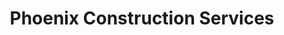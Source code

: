 ---
title: "Phoenix Construction Services"
url: /edmond/phoenix-construction-services/
shop: Baustoffe
---